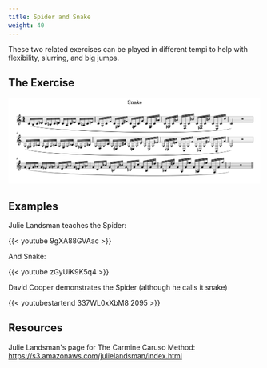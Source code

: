 ```yaml
---
title: Spider and Snake
weight: 40
---
```


These two related exercises can be played in different tempi to help with flexibility, slurring, and big jumps.

## The Exercise

![Snake Exercise](./snake.png)


## Examples

Julie Landsman teaches the Spider:

{{< youtube 9gXA88GVAac >}}

And Snake:

{{< youtube zGyUiK9K5q4 >}}


David Cooper demonstrates the Spider (although he calls it snake)

{{< youtubestartend 337WL0xXbM8 2095 >}}


## Resources

Julie Landsman's page for The Carmine Caruso Method: https://s3.amazonaws.com/julielandsman/index.html
